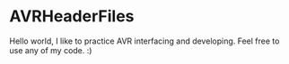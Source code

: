 # AVRHeaderFiles
Hello world,  I like to practice AVR interfacing and developing.  Feel free to use any of my code. :) 
